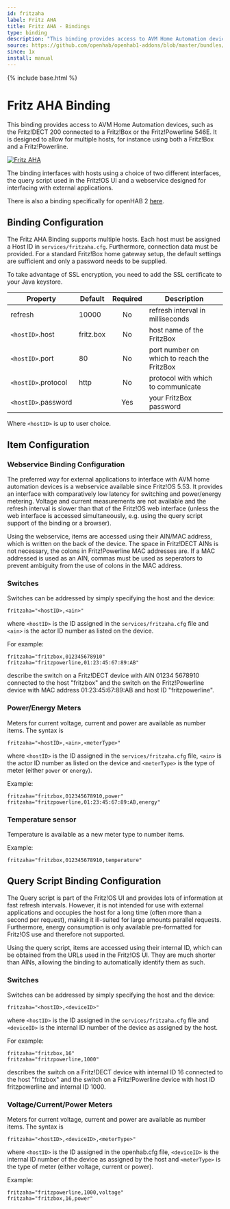 ```yaml
---
id: fritzaha
label: Fritz AHA
title: Fritz AHA - Bindings
type: binding
description: "This binding provides access to AVM Home Automation devices, such as the Fritz!DECT 200 connected to a Fritz!Box or the Fritz!Powerline 546E. It is designed to allow for multiple hosts, for instance using both a Fritz!Box and a Fritz!Powerline."
source: https://github.com/openhab/openhab1-addons/blob/master/bundles/binding/org.openhab.binding.fritzaha/README.md
since: 1x
install: manual
---
```


<!-- Attention authors: Do not edit directly. Please add your changes to the appropriate source repository -->

{% include base.html %}

# Fritz AHA Binding

This binding provides access to AVM Home Automation devices, such as the Fritz!DECT 200 connected to a Fritz!Box or the Fritz!Powerline 546E. It is designed to allow for multiple hosts, for instance using both a Fritz!Box and a Fritz!Powerline.

[![Fritz AHA](https://img.youtube.com/vi/qYrpPrLY868/0.jpg)](http://www.youtube.com/watch?v=qYrpPrLY868)

The binding interfaces with hosts using a choice of two different interfaces, the query script used in the Fritz!OS UI and a webservice designed for interfacing with external applications.

There is also a binding specifically for openHAB 2 [here](https://www.openhab.org/addons/bindings/avmfritz/).

## Binding Configuration

The Fritz AHA Binding supports multiple hosts. Each host must be assigned a Host ID in `services/fritzaha.cfg`. Furthermore, connection data must be provided. For a standard Fritz!Box home gateway setup, the default settings are sufficient and only a password needs to be supplied.

To take advantage of SSL encryption, you need to add the SSL certificate to your Java keystore.

| Property | Default | Required | Description |
|----------|---------|:--------:|-------------|
| refresh  | 10000   |    No    | refresh interval in milliseconds |
| `<hostID>`.host | fritz.box | No | host name of the FritzBox |
| `<hostID>`.port | 80        | No | port number on which to reach the FritzBox |
| `<hostID>`.protocol | http  | No | protocol with which to communicate |
| `<hostID>`.password| |  Yes   | your FritzBox password |

Where `<hostID>` is up to user choice.

## Item Configuration

### Webservice Binding Configuration

The preferred way for external applications to interface with AVM home automation devices is a webservice available since Fritz!OS 5.53. It provides an interface with comparatively low latency for switching and power/energy metering. Voltage and current measurements are not available and the refresh interval is slower than that of the Fritz!OS web interface (unless the web interface is accessed simultaneously, e.g. using the query script support of the binding or a browser).

Using the webservice, items are accessed using their AIN/MAC address, which is written on the back of the device. The space in Fritz!DECT AINs is not necessary, the colons in Fritz!Powerline MAC addresses are. If a MAC addressed is used as an AIN, commas must be used as seperators to prevent ambiguity from the use of colons in the MAC address.

### Switches

Switches can be addressed by simply specifying the host and the device:

```
fritzaha="<hostID>,<ain>"
```

where `<hostID>` is the ID assigned in the `services/fritzaha.cfg` file and `<ain>` is the actor ID number as listed on the device.

For example:

```
fritzaha="fritzbox,012345678910"
fritzaha="fritzpowerline,01:23:45:67:89:AB"
```

describe the switch on a Fritz!DECT device with AIN 01234 5678910 connected to the host "fritzbox" and the switch on the Fritz!Powerline device with MAC address 01:23:45:67:89:AB and host ID "fritzpowerline".

### Power/Energy Meters

Meters for current voltage, current and power are available as number items. The syntax is

```
fritzaha="<hostID>,<ain>,<meterType>"
```

where `<hostID>` is the ID assigned in the `services/fritzaha.cfg` file, `<ain>` is the actor ID number as listed on the device and `<meterType>` is the type of meter (either `power` or `energy`).

Example:

```
fritzaha="fritzbox,012345678910,power"
fritzaha="fritzpowerline,01:23:45:67:89:AB,energy"
```

### Temperature sensor

Temperature is available as a new meter type to number items.

Example:

```
fritzaha="fritzbox,012345678910,temperature"
```

## Query Script Binding Configuration

The Query script is part of the Fritz!OS UI and provides lots of information at fast refresh intervals. However, it is not intended for use with external applications and occupies the host for a long time (often more than a second per request), making it ill-suited for large amounts parallel requests. Furthermore, energy consumption is only available pre-formatted for Fritz!OS use and therefore not supported.

Using the query script, items are accessed using their internal ID, which can be obtained from the URLs used in the Fritz!OS UI. They are much shorter than AINs, allowing the binding to automatically identify them as such.

### Switches

Switches can be addressed by simply specifying the host and the device:

```
fritzaha="<hostID>,<deviceID>"
```

where `<hostID>` is the ID assigned in the `services/fritzaha.cfg` file and `<deviceID>` is the internal ID number of the device as assigned by the host.

For example:

```
fritzaha="fritzbox,16"
fritzaha="fritzpowerline,1000"
```

describes the switch on a Fritz!DECT device with internal ID 16 connected to the host "fritzbox" and the switch on a Fritz!Powerline device with host ID fritzpowerline and internal ID 1000.

### Voltage/Current/Power Meters

Meters for current voltage, current and power are available as number items. The syntax is

```
fritzaha="<hostID>,<deviceID>,<meterType>"
```

where `<hostID>` is the ID assigned in the openhab.cfg file, `<deviceID>` is the internal ID number of the device as assigned by the host and `<meterType>` is the type of meter (either voltage, current or power).

Example:
```
fritzaha="fritzpowerline,1000,voltage"
fritzaha="fritzbox,16,power"
```
